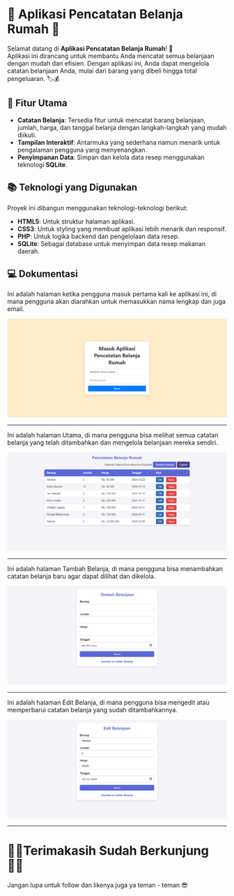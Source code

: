 # 📜 Aplikasi Pencatatan Belanja Rumah 🛒

Selamat datang di **Aplikasi Pencatatan Belanja Rumah**! 🎉  
Aplikasi ini dirancang untuk membantu Anda mencatat semua belanjaan dengan mudah dan efisien. Dengan aplikasi ini, Anda dapat mengelola catatan belanjaan Anda, mulai dari barang yang dibeli hingga total pengeluaran. 🏷️💰

## 🚀 Fitur Utama

- **Catatan Belanja**: Tersedia fitur untuk mencatat barang belanjaan, jumlah, harga, dan tanggal belanja dengan langkah-langkah yang mudah diikuti.
- **Tampilan Interaktif**: Antarmuka yang sederhana namun menarik untuk pengalaman pengguna yang menyenangkan.
- **Penyimpanan Data**: Simpan dan kelola data resep menggunakan teknologi **SQLite**.

## 📚 Teknologi yang Digunakan

Proyek ini dibangun menggunakan teknologi-teknologi berikut:

- **HTML5**: Untuk struktur halaman aplikasi.
- **CSS3**: Untuk styling yang membuat aplikasi lebih menarik dan responsif.
- **PHP**: Untuk logika backend dan pengelolaan data resep.
- **SQLite**: Sebagai database untuk menyimpan data resep makanan daerah.

## 💻 Dokumentasi

Ini adalah halaman ketika pengguna masuk pertama kali ke aplikasi ini, di mana pengguna akan diarahkan untuk memasukkan nama lengkap dan juga email.

![Logo Proyek](image_readme/index.png)

--------------------------------------------------------

Ini adalah halaman Utama, di mana pengguna bisa melihat semua catatan belanja yang telah ditambahkan dan mengelola belanjaan mereka sendiri.

![Logo Proyek](image_readme/halaman_utama.png)

--------------------------------------------------------

Ini adalah halaman Tambah Belanja, di mana pengguna bisa menambahkan catatan belanja baru agar dapat dilihat dan dikelola.

![Logo Proyek](image_readme/tambah.png)

--------------------------------------------------------

Ini adalah halaman Edit Belanja, di mana pengguna bisa mengedit atau memperbarui catatan belanja yang sudah ditambahkannya.

![Logo Proyek](image_readme/edit.png)

--------------------------------------------------------

#  🙏🏻Terimakasih Sudah Berkunjung 🙏🏻

Jangan lupa untuk follow dan likenya juga ya teman - teman 😎
